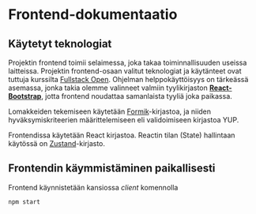 # Frontend-dokumentaatio

## Käytetyt teknologiat

Projektin frontend toimii selaimessa, joka takaa toiminnallisuuden useissa laitteissa. Projektin frontend-osaan valitut teknologiat ja käytänteet ovat tuttuja kurssilta [Fullstack Open](https://fullstackopen.com/). Ohjelman helppokäyttöisyys on tärkeässä asemassa, jonka takia olemme valinneet valmiin tyylikirjaston **[React-Bootstrap](https://react-bootstrap.github.io/)**, jotta frontend noudattaa samanlaista tyyliä joka paikassa.

Lomakkeiden tekemiseen käytetään [Formik](https://formik.org/)-kirjastoa, ja niiden hyväksymiskriteerien määrittelemiseen eli validoimiseen kirjastoa YUP.

Frontendissa käytetään React kirjastoa. Reactin tilan (State) hallintaan käytössä on [Zustand](https://github.com/pmndrs/zustand)-kirjasto.

## Frontendin käymmistäminen paikallisesti

Frontend käynnistetään kansiossa *client* komennolla

`npm start`
